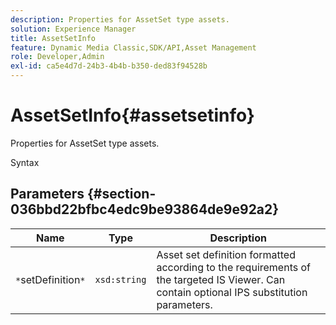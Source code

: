 ```yaml
---
description: Properties for AssetSet type assets.
solution: Experience Manager
title: AssetSetInfo
feature: Dynamic Media Classic,SDK/API,Asset Management
role: Developer,Admin
exl-id: ca5e4d7d-24b3-4b4b-b350-ded83f94528b
---
```

# AssetSetInfo{#assetsetinfo}

Properties for AssetSet type assets.

 Syntax 

## Parameters {#section-036bbd22bfbc4edc9be93864de9e92a2}

|  Name  | Type  | Description  |
|---|---|---|
|  `*`setDefinition`*`  | `xsd:string`  | Asset set definition formatted according to the requirements of the targeted IS Viewer. Can contain optional IPS substitution parameters.  |

